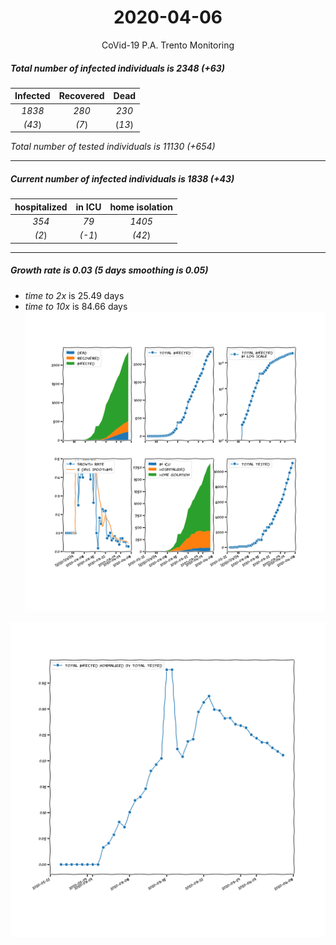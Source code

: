 <div align='center'>

# 2020-04-06
CoVid-19 P.A. Trento Monitoring
</div>

##### Total number of infected individuals is 2348 (+63)
Infected | Recovered | Dead
:---: | :---: | :---:
*1838* | *280* | *230*
*(43*) | *(7*) | (*13*)

*Total number of tested individuals is 11130 (+654)*
***
##### Current number of infected individuals is 1838 (+43)
hospitalized | in ICU | home isolation
:---: | :---: | :---:
*354* |*79* |*1405*
*(2*) |*(-1*) |*(42*)
***
##### Growth rate is 0.03 (5 days smoothing is 0.05)
- *time to 2x* is 25.49 days
- *time to 10x* is 84.66 days
![stats][stats]

![infected_normalized][infected_normalized]

[stats]: stats_P.A.Trento.png
[infected_normalized]: infected_normalized_P.A.Trento.png
